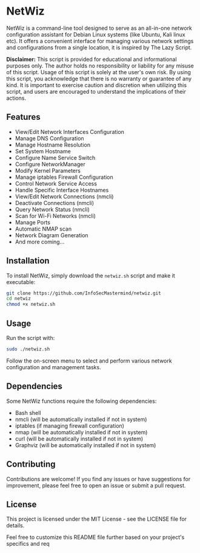 # NetWiz

NetWiz is a command-line tool designed to serve as an all-in-one network configuration assistant for Debian Linux systems (like Ubuntu, Kali linux etc). It offers a convenient interface for managing various network settings and configurations from a single location, it is inspired by The Lazy Script.

**Disclaimer:** This script is provided for educational and informational purposes only. The author holds no responsibility or liability for any misuse of this script. Usage of this script is solely at the user's own risk. By using this script, you acknowledge that there is no warranty or guarantee of any kind. It is important to exercise caution and discretion when utilizing this script, and users are encouraged to understand the implications of their actions. 

## Features

- View/Edit Network Interfaces Configuration
- Manage DNS Configuration
- Manage Hostname Resolution
- Set System Hostname
- Configure Name Service Switch
- Configure NetworkManager
- Modify Kernel Parameters
- Manage iptables Firewall Configuration
- Control Network Service Access
- Handle Specific Interface Hostnames
- View/Edit Network Connections (nmcli)
- Deactivate Connections (nmcli)
- Query Network Status (nmcli)
- Scan for Wi-Fi Networks (nmcli)
- Manage Ports
- Automatic NMAP scan
- Network Diagram Generation
- And more coming...

## Installation

To install NetWiz, simply download the `netwiz.sh` script and make it executable:

```bash
git clone https://github.com/InfoSecMastermind/netwiz.git
cd netwiz
chmod +x netwiz.sh
```

## Usage
Run the script with:
```bash
sudo ./netwiz.sh
```
Follow the on-screen menu to select and perform various network configuration and management tasks.

## Dependencies
Some NetWiz functions require the following dependencies:

- Bash shell
- nmcli (will be automatically installed if not in system)
- iptables (if managing firewall configuration)
- nmap (will be automatically installed if not in system)
- curl (will be automatically installed if not in system)
- Graphviz (will be automatically installed if not in system)

## Contributing
Contributions are welcome! If you find any issues or have suggestions for improvement, please feel free to open an issue or submit a pull request.

## License
This project is licensed under the MIT License - see the LICENSE file for details.

Feel free to customize this README file further based on your project's specifics and req
